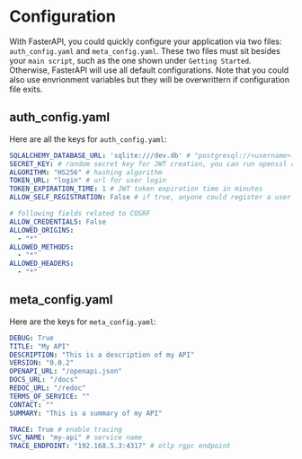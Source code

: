# Configuration

With FasterAPI, you could quickly configure your application via two files: `auth_config.yaml` and `meta_config.yaml`. These two files must sit besides your `main script`, such as the one shown under `Getting Started`. Otherwise, FasterAPI will use all default configurations. Note that you could also use envrionment variables but they will be overwrittern if configuration file exits.

## auth_config.yaml

Here are all the keys for `auth_config.yaml`:

```yaml
SQLALCHEMY_DATABASE_URL: 'sqlite:///dev.db' # "postgresql://<username>:<password>@HOST:PORT/test"
SECRET_KEY: # random secret key for JWT creation, you can run openssl rand 32
ALGORITHM: "HS256" # hashing algorithm
TOKEN_URL: "login" # url for user login
TOKEN_EXPIRATION_TIME: 1 # JWT token expiration time in minutes
ALLOW_SELF_REGISTRATION: False # if true, anyone could register a user without autehntication, otherwise only superuser can do so.

# following fields related to COSRF
ALLOW_CREDENTIALS: False
ALLOWED_ORIGINS:
  - "*"
ALLOWED_METHODS:
  - "*"
ALLOWED_HEADERS:
  - "*"
```

## meta_config.yaml

Here are the keys for `meta_config.yaml`:

```yaml
DEBUG: True
TITLE: "My API"
DESCRIPTION: "This is a description of my API"
VERSION: "0.0.2"
OPENAPI_URL: "/openapi.json"
DOCS_URL: "/docs"
REDOC_URL: "/redoc"
TERMS_OF_SERVICE: ""
CONTACT: ""
SUMMARY: "This is a summary of my API"

TRACE: True # enable tracing
SVC_NAME: "my-api" # service name
TRACE_ENDPOINT: "192.168.5.3:4317" # otlp rgpc endpoint
```
